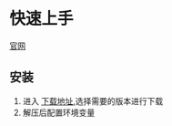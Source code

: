 # 快速上手

[官网](https://ffmpeg.org/)

## 安装

1. 进入 [下载地址](https://www.gyan.dev/ffmpeg/builds/),选择需要的版本进行下载
2. 解压后配置环境变量

